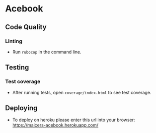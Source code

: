 # Acebook

## Code Quality

### Linting

* Run `rubocop` in the command line.


## Testing

### Test coverage
* After running tests, open `coverage/index.html` to see test coverage.

## Deploying
* To deploy on heroku please enter this url into your browser: https://maicers-acebook.herokuapp.com/
